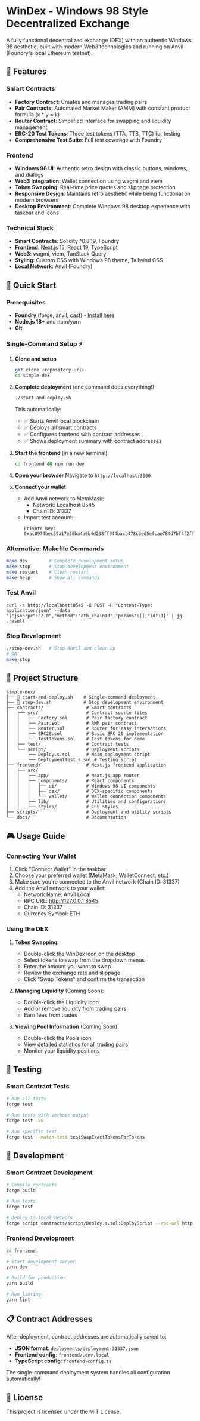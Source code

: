 # WinDex - Windows 98 Style Decentralized Exchange

A fully functional decentralized exchange (DEX) with an authentic Windows 98 aesthetic, built with modern Web3 technologies and running on Anvil (Foundry's local Ethereum testnet).

## 🎯 Features

### Smart Contracts
- **Factory Contract**: Creates and manages trading pairs
- **Pair Contracts**: Automated Market Maker (AMM) with constant product formula (x * y = k)
- **Router Contract**: Simplified interface for swapping and liquidity management
- **ERC-20 Test Tokens**: Three test tokens (TTA, TTB, TTC) for testing
- **Comprehensive Test Suite**: Full test coverage with Foundry

### Frontend
- **Windows 98 UI**: Authentic retro design with classic buttons, windows, and dialogs
- **Web3 Integration**: Wallet connection using wagmi and viem
- **Token Swapping**: Real-time price quotes and slippage protection
- **Responsive Design**: Maintains retro aesthetic while being functional on modern browsers
- **Desktop Environment**: Complete Windows 98 desktop experience with taskbar and icons

### Technical Stack
- **Smart Contracts**: Solidity ^0.8.19, Foundry
- **Frontend**: Next.js 15, React 19, TypeScript
- **Web3**: wagmi, viem, TanStack Query
- **Styling**: Custom CSS with Windows 98 theme, Tailwind CSS
- **Local Network**: Anvil (Foundry)

## 🚀 Quick Start

### Prerequisites
- **Foundry** (forge, anvil, cast) - [Install here](https://getfoundry.sh)
- **Node.js 18+** and npm/yarn
- **Git**

### Single-Command Setup ⚡

1. **Clone and setup**
   ```bash
   git clone <repository-url>
   cd simple-dex
   ```

2. **Complete deployment** (one command does everything!)
   ```bash
   ./start-and-deploy.sh
   ```

   This automatically:
   - ✅ Starts Anvil local blockchain
   - ✅ Deploys all smart contracts
   - ✅ Configures frontend with contract addresses
   - ✅ Shows deployment summary with contract addresses

3. **Start the frontend** (in a new terminal)
   ```bash
   cd frontend && npm run dev
   ```

4. **Open your browser**
   Navigate to `http://localhost:3000`

5. **Connect your wallet**
   - Add Anvil network to MetaMask:
     - Network: Localhost 8545
     - Chain ID: 31337
   - Import test account:
     ```
     Private Key: 0xac0974bec39a17e36ba4a6b4d238ff944bacb478cbed5efcae784d7bf4f2ff80
     ```

### Alternative: Makefile Commands
```bash
make dev        # Complete development setup
make stop       # Stop development environment
make restart    # Clean restart
make help       # Show all commands
```

### Test Anvil
```
curl -s http://localhost:8545 -X POST -H "Content-Type: application/json" --data '{"jsonrpc":"2.0","method":"eth_chainId","params":[],"id":1}' | jq .result
```

### Stop Development
```bash
./stop-dev.sh   # Stop Anvil and clean up
# OR
make stop
```

## 📁 Project Structure

```
simple-dex/
├── 🚀 start-and-deploy.sh    # Single-command deployment
├── 🛑 stop-dev.sh            # Stop development environment
├── contracts/                # Smart contracts
│   ├── src/                  # Contract source files
│   │   ├── Factory.sol       # Pair factory contract
│   │   ├── Pair.sol          # AMM pair contract
│   │   ├── Router.sol        # Router for easy interactions
│   │   ├── ERC20.sol         # Basic ERC-20 implementation
│   │   └── TestTokens.sol    # Test tokens for demo
│   ├── test/                 # Contract tests
│   └── script/               # Deployment scripts
│       ├── Deploy.s.sol      # Main deployment script
│       └── DeploymentTest.s.sol # Testing script
├── frontend/                 # Next.js frontend application
│   ├── src/
│   │   ├── app/              # Next.js app router
│   │   ├── components/       # React components
│   │   │   ├── ui/           # Windows 98 UI components
│   │   │   ├── dex/          # DEX-specific components
│   │   │   └── wallet/       # Wallet connection components
│   │   ├── lib/              # Utilities and configurations
│   │   └── styles/           # CSS styles
├── scripts/                  # Deployment and utility scripts
└── docs/                     # Documentation
```

## 🎮 Usage Guide

### Connecting Your Wallet

1. Click "Connect Wallet" in the taskbar
2. Choose your preferred wallet (MetaMask, WalletConnect, etc.)
3. Make sure you're connected to the Anvil network (Chain ID: 31337)
4. Add the Anvil network to your wallet:
   - Network Name: Anvil Local
   - RPC URL: http://127.0.0.1:8545
   - Chain ID: 31337
   - Currency Symbol: ETH

### Using the DEX

1. **Token Swapping**:
   - Double-click the WinDex icon on the desktop
   - Select tokens to swap from the dropdown menus
   - Enter the amount you want to swap
   - Review the exchange rate and slippage
   - Click "Swap Tokens" and confirm the transaction

2. **Managing Liquidity** (Coming Soon):
   - Double-click the Liquidity icon
   - Add or remove liquidity from trading pairs
   - Earn fees from trades

3. **Viewing Pool Information** (Coming Soon):
   - Double-click the Pools icon
   - View detailed statistics for all trading pairs
   - Monitor your liquidity positions

## 🧪 Testing

### Smart Contract Tests
```bash
# Run all tests
forge test

# Run tests with verbose output
forge test -vv

# Run specific test
forge test --match-test testSwapExactTokensForTokens
```

## 🔧 Development

### Smart Contract Development
```bash
# Compile contracts
forge build

# Run tests
forge test

# Deploy to local network
forge script contracts/script/Deploy.s.sol:DeployScript --rpc-url http://localhost:8545 --broadcast --private-key 0xac0974bec39a17e36ba4a6b4d238ff944bacb478cbed5efcae784d7bf4f2ff80
```

### Frontend Development
```bash
cd frontend

# Start development server
yarn dev

# Build for production
yarn build

# Run linting
yarn lint
```

## 📋 Contract Addresses

After deployment, contract addresses are automatically saved to:
- **JSON format**: `deployments/deployment-31337.json`
- **Frontend config**: `frontend/.env.local`
- **TypeScript config**: `frontend-config.ts`

The single-command deployment system handles all configuration automatically!

## 📄 License

This project is licensed under the MIT License.

